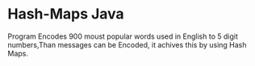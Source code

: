 Hash-Maps Java
=========
Program Encodes 900 moust popular words used in English to 5 digit numbers,Than messages can be Encoded,
it achives this by using Hash Maps.
